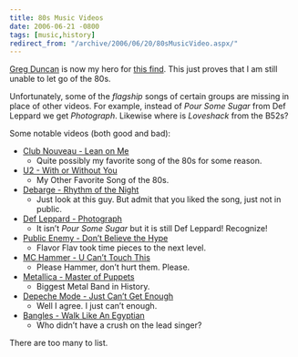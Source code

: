 ```yaml
---
title: 80s Music Videos
date: 2006-06-21 -0800
tags: [music,history]
redirect_from: "/archive/2006/06/20/80sMusicVideo.aspx/"
---
```


[Greg
Duncan](http://coolthingoftheday.blogspot.com/2006/06/satisfy-your-80s-music-video-fix.html "Greg Duncan")
is now my hero for [this
find](http://www.freephotosandvideos.com/ "80s Music Videos"). This just
proves that I am still unable to let go of the 80s.

Unfortunately, some of the *flagship* songs of certain groups are
missing in place of other videos. For example, instead of *Pour Some
Sugar* from Def Leppard we get *Photograph*. Likewise where is
*Loveshack* from the B52s?

Some notable videos (both good and bad):

- [Club Nouveau - Lean on
  Me](http://www.freephotosandvideos.com/videos.php?vid=4ilWMYifVlc "Lean on Me")
  - Quite possibly my favorite song of the 80s for some reason.
- [U2 - With or Without
  You](http://www.freephotosandvideos.com/videos.php?vid=li99qCf100w "With or Without You")
  - My Other Favorite Song of the 80s.
- [Debarge - Rhythm of the
  Night](http://www.freephotosandvideos.com/videos.php?vid=iBwXKSNue6A "Rhythm")
  - Just look at this guy. But admit that you liked the song, just not
  in public.
- [Def Leppard -
  Photograph](http://www.freephotosandvideos.com/videos.php?vid=GBi2P9VCqMs "Photograph")
  - It isn’t *Pour Some Sugar* but it is still Def Leppard! Recognize!
- [Public Enemy - Don’t Believe the
  Hype](http://www.freephotosandvideos.com/videos.php?vid=2bT_JW-eseQ "Don’t Believe The Hype")
  - Flavor Flav took time pieces to the next level.
- [MC Hammer - U Can’t Touch
  This](http://www.freephotosandvideos.com/videos.php?vid=nG8k8Py9IPI "You Can’t Touch This")
  - Please Hammer, don’t hurt them. Please.
- [Metallica - Master of
  Puppets](http://www.freephotosandvideos.com/videos.php?vid=ToNRGFETLqY "Master of Puppets")
  - Biggest Metal Band in History.
- [Depeche Mode - Just Can’t Get
  Enough](http://www.freephotosandvideos.com/videos.php?vid=dIuIHqRAbxI "Just Can’t Get Enough")
  - Well I agree. I just can’t enough.
- [Bangles - Walk Like An
  Egyptian](http://www.freephotosandvideos.com/videos.php?vid=bdRaLuKhobU "Walk Like An Egyptian")
  - Who didn’t have a crush on the lead singer?

There are too many to list.
